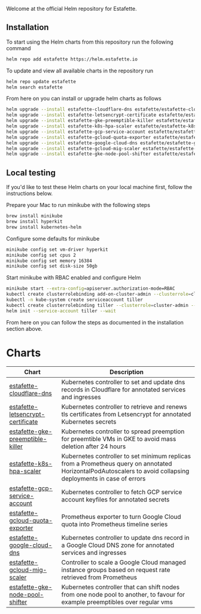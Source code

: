 
Welcome at the official Helm repository for Estafette.

## Installation

To start using the Helm charts from this repository run the following command

```bash
helm repo add estafette https://helm.estafette.io
```

To update and view all available charts in the repository run

```bash
helm repo update estafette
helm search estafette
```

From here on you can install or upgrade helm charts as follows

```bash
helm upgrade --install estafette-cloudflare-dns estafette/estafette-cloudflare-dns --namespace estafette --wait
helm upgrade --install estafette-letsencrypt-certificate estafette/estafette-letsencrypt-certificate --namespace estafette --wait
helm upgrade --install estafette-gke-preemptible-killer estafette/estafette-gke-preemptible-killer --namespace estafette --wait
helm upgrade --install estafette-k8s-hpa-scaler estafette/estafette-k8s-hpa-scaler --namespace estafette --wait
helm upgrade --install estafette-gcp-service-account estafette/estafette-gcp-service-account --namespace estafette --wait
helm upgrade --install estafette-gcloud-quota-exporter estafette/estafette-gcloud-quota-exporter --namespace estafette --wait
helm upgrade --install estafette-google-cloud-dns estafette/estafette-google-cloud-dns --namespace estafette --wait
helm upgrade --install estafette-gcloud-mig-scaler estafette/estafette-gcloud-mig-scaler --namespace estafette --wait
helm upgrade --install estafette-gke-node-pool-shifter estafette/estafette-gke-node-pool-shifter --namespace estafette --wait
```

## Local testing

If you'd like to test these Helm charts on your local machine first, follow the instructions below.

Prepare your Mac to run minikube with the following steps

```bash
brew install minikube
brew install hyperkit
brew install kubernetes-helm
```

Configure some defaults for minikube

```bash
minikube config set vm-driver hyperkit
minikube config set cpus 2
minikube config set memory 16384
minikube config set disk-size 50gb
```

Start minikube with RBAC enabled and configure Helm

```bash
minikube start --extra-config=apiserver.authorization-mode=RBAC
kubectl create clusterrolebinding add-on-cluster-admin --clusterrole=cluster-admin --serviceaccount=kube-system:default
kubectl -n kube-system create serviceaccount tiller
kubectl create clusterrolebinding tiller --clusterrole=cluster-admin --serviceaccount=kube-system:tiller
helm init --service-account tiller --wait
```

From here on you can follow the steps as documented in the installation section above.

# Charts

| Chart                                                                                               | Description                                                                                                                                                   |
| --------------------------------------------------------------------------------------------------- | ------------------------------------------------------------------------------------------------------------------------------------------------------------- |
| [estafette-cloudflare-dns](https://github.com/estafette/estafette-cloudflare-dns)                   | Kubernetes controller to set and update dns records in Cloudflare for annotated services and ingresses                                                        |
| [estafette-letsencrypt-certificate](https://github.com/estafette/estafette-letsencrypt-certificate) | Kubernetes controller to retrieve and renews tls certificates from Letsencrypt for annotated Kubernetes secrets                                               |
| [estafette-gke-preemptible-killer](https://github.com/estafette/estafette-gke-preemptible-killer)   | Kubernetes controller to spread preemption for preemtible VMs in GKE to avoid mass deletion after 24 hours                                                    |
| [estafette-k8s-hpa-scaler](https://github.com/estafette/estafette-k8s-hpa-scaler)                   | Kubernetes controller to set minimum replicas from a Prometheus query on annotated HorizontalPodAutoscalers to avoid collapsing deployments in case of errors |
| [estafette-gcp-service-account](https://github.com/estafette/estafette-gcp-service-account)         | Kubernetes controller to fetch GCP service account keyfiles for annotated secrets                                                                             |
| [estafette-gcloud-quota-exporter](https://github.com/estafette/estafette-gcloud-quota-exporter)     | Prometheus exporter to turn Google Cloud quota into Prometheus timeline series                                                                                |
| [estafette-google-cloud-dns](https://github.com/estafette/estafette-google-cloud-dns)               | Kubernetes controller to update dns record in a Google Cloud DNS zone for annotated services and ingresses                                                    |
| [estafette-gcloud-mig-scaler](https://github.com/estafette/estafette-gcloud-mig-scaler)             | Controller to scale a Google Cloud managed instance groups based on request rate retrieved from Prometheus                                                    |
| [estafette-gke-node-pool-shifter](https://github.com/estafette/estafette-gke-node-pool-shifter)     | Kubernetes controller that can shift nodes from one node pool to another, to favour for example preemptibles over regular vms                                 |

